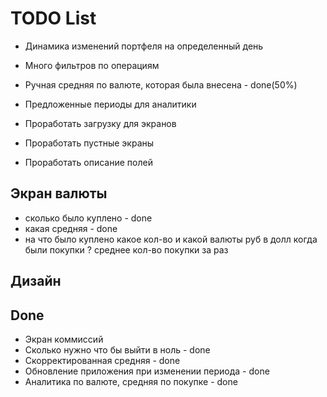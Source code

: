 #  TODO List

- Динамика изменений портфеля на определенный день
- Много фильтров по операциям

- Ручная средняя по валюте, которая была внесена - done(50%)
- Предложенные периоды для аналитики

- Проработать загрузку для экранов
- Проработать пустные экраны
- Проработать описание полей

## Экран валюты

+ сколько было куплено - done
+ какая средняя - done
+ на что было куплено
какое кол-во и какой валюты руб в долл 
когда были покупки ?
среднее кол-во покупки за раз

## Дизайн


## Done

- Экран коммиссий
- Сколько нужно что бы выйти в ноль - done
- Скорректированная средняя  - done
- Обновление приложения при изменении периода - done
- Аналитика по валюте, средняя по покупке - done
